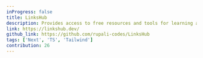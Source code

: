 ```yaml
---
inProgress: false
title: LinksHub
description: Provides access to free resources and tools for learning and developing tech skills.
link: https://linkshub.dev/
github_link: https://github.com/rupali-codes/LinksHub
tags: ['Next', 'TS', 'Tailwind']
contribution: 26
---
```

